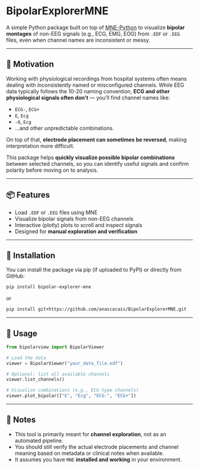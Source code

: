 # BipolarExplorerMNE

A simple Python package built on top of [MNE-Python](https://mne.tools) to visualize **bipolar montages** of non-EEG signals (e.g., ECG, EMG, EOG) from `.EDF` or `.EEG` files, even when channel names are inconsistent or messy.

---

## 🚀 Motivation

Working with physiological recordings from hospital systems often means dealing with inconsistently named or misconfigured channels. While EEG data typically follows the 10-20 naming convention, **ECG and other physiological signals often don't** — you'll find channel names like:

- `ECG-`, `ECG+`
- `E`, `Ecg`
- `-0`, `Ecg`
- ...and other unpredictable combinations.

On top of that, **electrode placement can sometimes be reversed**, making interpretation more difficult.

This package helps **quickly visualize possible bipolar combinations** between selected channels, so you can identify useful signals and confirm polarity before moving on to analysis.

---

## 📦 Features

- Load `.EDF` or `.EEG` files using MNE
- Visualize bipolar signals from non-EEG channels
- Interactive (plotly) plots to scroll and inspect signals
- Designed for **manual exploration and verification**

---

## 🔧 Installation

You can install the package via pip (if uploaded to PyPI) or directly from GitHub:

```bash
pip install bipolar-explorer-mne
```

or

```bash
pip install git+https://github.com/anascacais/BipolarExplorerMNE.git
```

---

## 🧪 Usage

```python
from bipolarview import BipolarViewer

# Load the data
viewer = BipolarViewer("your_data_file.edf")

# Optional: list all available channels
viewer.list_channels()

# Visualize combinations (e.g., ECG-type channels)
viewer.plot_bipolar(["E", "Ecg", "ECG-", "ECG+"])
```

---

## 🧠 Notes

- This tool is primarily meant for **channel exploration**, not as an automated pipeline.
- You should still verify the actual electrode placements and channel meaning based on metadata or clinical notes when available.
- It assumes you have `MNE` **installed and working** in your environment.
